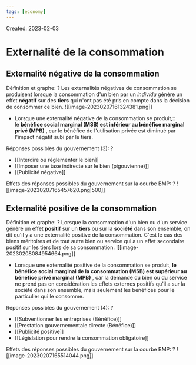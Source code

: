 ```yaml
---
tags: [economy] 
---
```

Created: 2023-02-03

# Externalité de la consommation

## Externalité négative de la consommation
Définition et graphe:
?
Les externalités négatives de consommation se produisent lorsque la consommation d'un bien par un *individu* génère un effet **négatif** sur des **tiers** qui n'ont pas été pris en compte dans la décision de consommer ce bien.
![[image-20230207161324381.png]]
<!--SR:!2023-02-17,6,230-->

- Lorsque une externalité négative de la consommation se produit,:: le **bénéfice social marginal (MSB) est inférieur au bénéfice marginal privé (MPB)** , car le bénéfice de l'utilisation privée est diminué par l'impact négatif subi par le tiers.
<!--SR:!2023-02-21,10,250-->

Réponses possibles du gouvernement (3):
?
-   [[Interdire ou réglementer le bien]]
-   [[Imposer une taxe indirecte sur le bien (pigouvienne)]]
-   [[Publicité négative]]
<!--SR:!2023-02-16,5,230-->

Effets des réponses possibles du gouvernement sur la courbe BMP:
?
![[image-20230207165457620.png|500]]
<!--SR:!2023-02-20,9,250-->

## Externalité positive de la consommation
Définition et graphe:
?
Lorsque la consommation d'un bien ou d'un service génère un effet **positif** sur un **tiers** ou sur la **société** dans son ensemble, on dit qu'il y a une externalité positive de la consommation. C'est le cas des biens méritoires et de tout autre bien ou service qui a un effet secondaire positif sur les tiers lors de sa consommation.
![[image-20230208084954664.png]]
<!--SR:!2023-02-16,6,245-->


- Lorsque une  externalité positive de la consommation se produit, **le bénéfice social marginal de la consommation (MSB) est supérieur au bénéfice privé marginal (MPB)** , car la demande du bien ou du service ne prend pas en considération les effets externes positifs qu'il a sur la société dans son ensemble, mais seulement les bénéfices pour le particulier qui le consomme.

Réponses possibles du gouvernement (4):
?
-   [[Subventionner les entreprises (Bénéfice)]]
-   [[Prestation gouvernementale directe (Bénéfice)]]
-   [[Publicité positive]]
-   [[Législation pour rendre la consommation obligatoire]]
<!--SR:!2023-02-16,4,210-->

Effets des réponses possibles du gouvernement sur la courbe BMP:
?
![[image-20230207165514044.png]]
<!--SR:!2023-02-19,8,250-->




